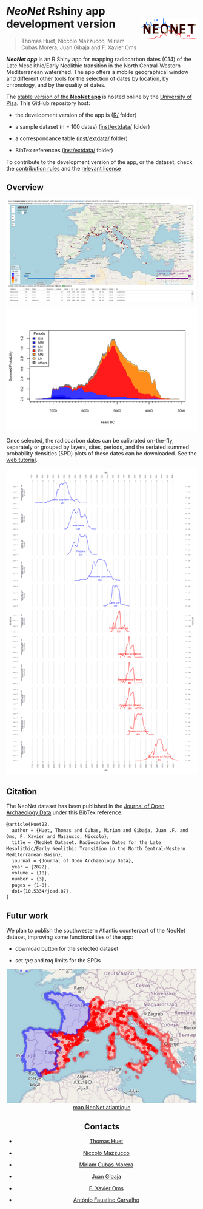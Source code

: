 # ***NeoNet*** Rshiny app <br> development version <img src="doc/img/neonet.png" width='150px' align="right"/>
> Thomas Huet, Niccolo Mazzucco, Miriam Cubas Morera, Juan Gibaja and F. Xavier Oms

***NeoNet app*** is an R Shiny app for mapping radiocarbon dates (C14) of the Late Mesolithic/Early Neolithic transition in the North Central-Western Mediterranean watershed. The app offers a mobile geographical window and different other tools for the selection of dates by location, by chronology, and by the quality of dates. 
  
The <a href="http://shinyserver.cfs.unipi.it:3838/C14/" target="_blank">stable version of the <b>NeoNet app</b></a> is hosted online by the [University of Pisa](https://www.unipi.it/index.php/english). This GitHub repository host:  

* the development version of the app is ([R/](https://github.com/zoometh/neonet/tree/main/R) folder)

* a sample dataset (n = 100 dates) ([inst/extdata/](https://github.com/zoometh/neonet/tree/main/inst/extdata) folder)

* a correspondance table ([inst/extdata/](https://github.com/zoometh/neonet/tree/main/inst/extdata) folder)

* BibTex references ([inst/extdata/](https://github.com/zoometh/neonet/tree/main/inst/extdata) folder)


To contribute to the development version of the app, or the dataset, check the [contribution rules](https://github.com/zoometh/neonet/blob/master/github/CONTRIBUTING.md) and the [relevant license](https://github.com/zoometh/neonet/blob/master/LICENSE)

## Overview
  
  
![](doc/img/panel_map.png)
  
  
![](doc/img/neonet_calib_spd.png)
  
Once selected, the radiocarbon dates can be calibrated on-the-fly, separately or grouped by layers, sites, periods, and the seriated summed probability densities (SPD) plots of these dates can be downloaded. See the [web tutorial](https://zoometh.github.io/neonet/).
  
![](doc/img/neonet_calib_example.png)
  
## Citation

The NeoNet dataset has been published in the [Journal of Open Archaeology Data](https://openarchaeologydata.metajnl.com/) under this BibTex reference:

```
@article{Huet22,
  author = {Huet, Thomas and Cubas, Miriam and Gibaja, Juan .F. and Oms, F. Xavier and Mazzucco, Niccolo},
  title = {NeoNet Dataset. Radiocarbon Dates for the Late Mesolithic/Early Neolithic Transition in the North Central-Western Mediterranean Basin},
  journal = {Journal of Open Archaeology Data},
  year = {2022},
  volume = {10},
  number = {3},
  pages = {1-8},
  doi={10.5334/joad.87},
}
```

## Futur work

We plan to publish the southwestern Atlantic counterpart of the NeoNet dataset, improving some functionalities of the app:

* download button for the selected dataset

* set *tpq* and *taq* limits for the SPDs
  
<p align="center">
  <img width="500" src="doc/img/watersheds.png">
  <a href="https://zoometh.github.io/neonet/doc/img/neonet_atl.html" target="_blank">map NeoNet atlantique</a>
</p>
<center>

## Contacts

* [Thomas Huet](mailto:thomashuet7@gmail.com)

* [Niccolo Mazzucco](mailto:niccolo.mazzucco@unipi.it)

* [Miriam Cubas Morera](mailto:mcubas.morera@gmail.com)

* [Juan Gibaja](jfgibaja@gmail.com)

* [F. Xavier Oms](oms@ub.edu)

* [António Faustino Carvalho](a.faustino.carvalho@gmail.com)
  
